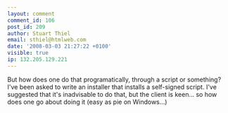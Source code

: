 ```yaml
---
layout: comment
comment_id: 106
post_id: 209
author: Stuart Thiel
email: sthiel@htmlweb.com
date: '2008-03-03 21:27:22 +0100'
visible: true
ip: 132.205.129.221
---
```

But how does one do that programatically, through a script or something? I've been asked to write an installer that installs a self-signed script. I've suggested that it's inadvisable to do that, but the client is keen... so how does one go about doing it (easy as pie on Windows...)
